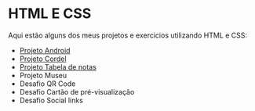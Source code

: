 # HTML E CSS

Aqui estão alguns dos meus projetos e exercicios utilizando HTML e CSS:

- [Projeto Android](https://leeticia-araaujo.github.io/html-css/desafios/10-projeto-android/)
- [Projeto Cordel](https://leeticia-araaujo.github.io/html-css/desafios/11-cordel/)
- [Projeto Tabela de notas](https://leeticia-araaujo.github.io/html-css/exercicios/26-tabela-de-notas/) 
- Projeto Museu
- Desafio QR Code 
- Desafio Cartão de pré-visualização
- Desafio Social links
